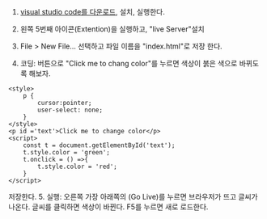 1. [visual studio code를 다운로드](https://code.visualstudio.com/download), 설치, 실행한다.
2. 왼쪽 5번째 아이콘(Extention)을  실행하고, "live Server"설치
3. File > New File... 선택하고 파일 이름을 "index.html"로 저장 한다.

4. 코딩: 버튼으로 "Click me to chang color"를 누르면 색상이 붉은 색으로 바뀌도록 해보자.

```
<style>
    p {
        cursor:pointer;
        user-select: none;
    }
</style>
<p id ='text'>Click me to change color</p>
<script>
    const t = document.getElementById('text');
    t.style.color = 'green';
    t.onclick = () =>{
        t.style.color = 'red';
    }
</script>
```

저장한다.
5. 실행: 오른쪽 가장 아래쪽의 (Go Live)를 누르면 브라우저가 뜨고 글씨가 나온다.
글씨를 클릭하면 색상이 바뀐다.
F5를 누르면 새로 로드한다.
